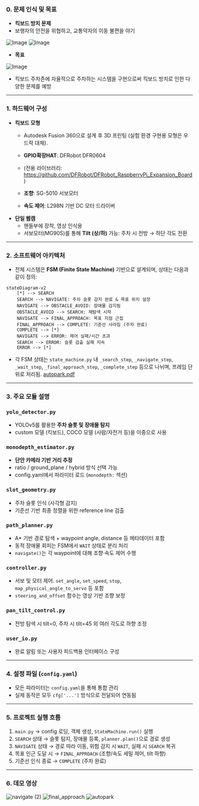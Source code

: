### **0. 문제 인식 및 목표** 
- **킥보드 방치 문제**
- 보행자의 안전을 위협하고, 교통약자의 이동 불편을 야기
  
![Image](https://github.com/user-attachments/assets/fb11c0f0-f4b5-4264-a466-73e70ceea3a4)
![Image](https://github.com/user-attachments/assets/3a499feb-03c8-470e-85c3-b59fe65cdd86)

- **목표**

![Image](https://github.com/user-attachments/assets/e9d329b5-763d-48e1-8676-193b87b6221c)
- 킥보드 주차존에 자율적으로 주차하는 시스템을 구현으로써 킥보드 방치로 인한 다양한 문제를 예방

---

### **1. 하드웨어 구성**

- **킥보드 모형**
    - Autodesk Fusion 360으로 설계 후 3D 프린팅 (실험 환경 구현용 모형은 우드락 대체).
    - **GPIO확장HAT**: DFRobot DFR0604
    - (전용 라이브러리: https://github.com/DFRobot/DFRobot_RaspberryPi_Expansion_Board)
  
    - **조향**: SG-5010 서보모터
    - **속도 제어**: L298N 기반 DC 모터 드라이버
- **단일 웹캠**
    - 핸들부에 장착, 영상 인식용
    - 서보모터(MG90S)를 통해 **Tilt (상/하)** 가능: 주차 시 전방 → 하단 각도 전환

---

### **2. 소프트웨어 아키텍처**

- 전체 시스템은 **FSM (Finite State Machine)** 기반으로 설계되며, 상태는 다음과 같이 정의:

```mermaid
stateDiagram-v2
    [*] --> SEARCH
    SEARCH --> NAVIGATE: 주차 슬롯 감지 완료 & 목표 위치 설정
    NAVIGATE --> OBSTACLE_AVOID: 장애물 감지됨
    OBSTACLE_AVOID --> SEARCH: 재탐색 시작
    NAVIGATE --> FINAL_APPROACH: 목표 지점 근접
    FINAL_APPROACH --> COMPLETE: 기준선 사라짐 (주차 완료)
    COMPLETE --> [*]
    NAVIGATE --> ERROR: 제어 실패/시간 초과
    SEARCH --> ERROR: 슬롯 검출 실패 지속
    ERROR --> [*]

```

- 각 FSM 상태는 `state_machine.py` 내 `_search_step`, `_navigate_step`, `_wait_step`, `_final_approach_step`, `_complete_step` 등으로 나뉘며, 프레임 단위로 처리됨.
[autopark.pdf](https://github.com/user-attachments/files/20704078/autopark.pdf)

---

### **3. 주요 모듈 설명**

### `yolo_detector.py`

- YOLOv5를 활용한 **주차 슬롯 및 장애물 탐지**
- custom 모델 (킥보드), COCO 모델 (사람/자전거 등)을 이중으로 사용

### `monodepth_estimator.py`

- **단안 카메라 기반 거리 추정**
- ratio / ground_plane / hybrid 방식 선택 가능
- config.yaml에서 파라미터 로드 (`monodepth:` 섹션)

### `slot_geometry.py`

- 주차 슬롯 인식 (사각형 감지)
- 기준선 기반 최종 정렬을 위한 reference line 검출

### `path_planner.py`

- A* 기반 경로 탐색 + waypoint angle, distance 등 메타데이터 포함
- 동적 장애물 회피는 FSM에서 `WAIT` 상태로 분리 처리
- `navigate()`는 각 waypoint에 대해 조향·속도 제어 수행

### `controller.py`

- 서보 및 모터 제어. `set_angle`, `set_speed`, `stop`, `map_physical_angle_to_servo` 등 포함
- `steering_and_offset` 함수는 영상 기반 조향 보정

### `pan_tilt_control.py`

- 전방 탐색 시 tilt=0, 주차 시 tilt=45 외 여러 각도로 하향 조정

### `user_io.py`

- 완료 알림 또는 사용자 피드백용 인터페이스 구성

---

### **4. 설정 파일 (`config.yaml`)**

- 모든 파라미터는 `config.yaml`을 통해 통합 관리
- 실제 동작은 모두 `cfg['...']` 방식으로 전달되어 연동됨

---

### **5. 프로젝트 실행 흐름**

1. `main.py` → config 로딩, 객체 생성, `StateMachine.run()` 실행
2. `SEARCH` 상태 → 슬롯 탐지, 장애물 등록, `planner.plan()`으로 경로 생성
3. `NAVIGATE` 상태 → 경로 따라 이동, 위험 감지 시 `WAIT`, 실패 시 `SEARCH` 복귀
4. 목표 인근 도달 시 → `FINAL_APPROACH` (조향/속도 세밀 제어, tilt 하향)
5. 기준선 인식 종료 → `COMPLETE` (주차 완료)

---

### **6. 데모 영상**
![navigate (2)](https://github.com/user-attachments/assets/49fdef2d-558b-42e3-919f-fe653ebc7364)
![final_approach](https://github.com/user-attachments/assets/77e87f38-16c2-418f-a529-f850578c026b)
![autopark](https://github.com/user-attachments/assets/4a5ad915-703a-4132-88b2-0f5def9fa3ed)
